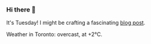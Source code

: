 ### Hi there :wave:

It's Tuesday! I might be crafting a fascinating [blog post](https://benjaminwuethrich.dev).

Weather in Toronto: overcast, at +2°C.
